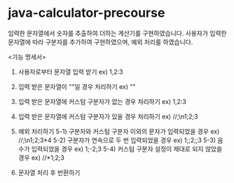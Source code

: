 # java-calculator-precourse

입력한 문자열에서 숫자를 추출하여 더하는 계산기를 구현하였습니다.
사용자가 입력한 문자열에 따라 구분자를 추가하여 구현하였으며, 예외 처리를 하였습니다.


<기능 명세서>

1. 사용자로부터 문자열 입력 받기
  ex) 1,2:3

2. 입력 받은 문자열이 ""일 경우 처리하기
  ex) ""

3. 입력 받은 문자열에 커스텀 구분자가 없는 경우 처리하기
  ex) 1,2:3

4. 입력 받은 문자열에 커스텀 구분자가 있을 경우 처리하기
   ex) //;\n1;2;3

5. 예외 처리하기
   5-1) 구분자와 커스텀 구분자 이외의 문자가 입력되었을 경우
     ex) //;\n1;2;3*4
   5-2) 구분자가 연속으로 두 번 입력되었을 경우
     ex) 1;;2;;3
   5-3) 음수가 입력되었을 경우
     ex) 1;-2;3
   5-4) 커스텀 구분자 설정이 제대로 되지 않았을 경우
     ex) //*1;2;3

6. 문자열 처리 후 반환하기

